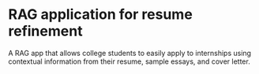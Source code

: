 # RAG application for resume refinement 
A RAG app that allows college students to easily apply to internships using contextual information from their resume, sample essays, and cover letter. 
